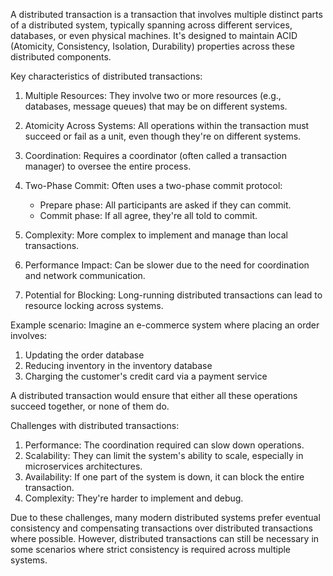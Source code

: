 A distributed transaction is a transaction that involves multiple distinct parts of a distributed system, typically spanning across different services, databases, or even physical machines. It's designed to maintain ACID (Atomicity, Consistency, Isolation, Durability) properties across these distributed components.

Key characteristics of distributed transactions:

1. Multiple Resources: They involve two or more resources (e.g., databases, message queues) that may be on different systems.

2. Atomicity Across Systems: All operations within the transaction must succeed or fail as a unit, even though they're on different systems.

3. Coordination: Requires a coordinator (often called a transaction manager) to oversee the entire process.

4. Two-Phase Commit: Often uses a two-phase commit protocol:
    - Prepare phase: All participants are asked if they can commit.
    - Commit phase: If all agree, they're all told to commit.

5. Complexity: More complex to implement and manage than local transactions.

6. Performance Impact: Can be slower due to the need for coordination and network communication.

7. Potential for Blocking: Long-running distributed transactions can lead to resource locking across systems.

Example scenario:
Imagine an e-commerce system where placing an order involves:
1. Updating the order database
2. Reducing inventory in the inventory database
3. Charging the customer's credit card via a payment service

A distributed transaction would ensure that either all these operations succeed together, or none of them do.

Challenges with distributed transactions:

1. Performance: The coordination required can slow down operations.
2. Scalability: They can limit the system's ability to scale, especially in microservices architectures.
3. Availability: If one part of the system is down, it can block the entire transaction.
4. Complexity: They're harder to implement and debug.

Due to these challenges, many modern distributed systems prefer eventual consistency and compensating transactions over distributed transactions where possible. However, distributed transactions can still be necessary in some scenarios where strict consistency is required across multiple systems.